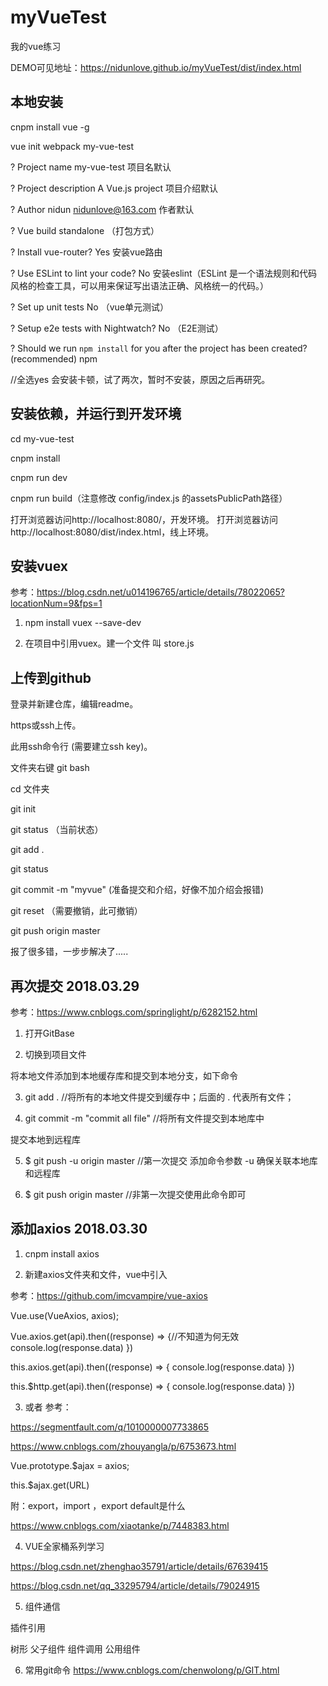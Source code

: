 
# myVueTest
我的vue练习

DEMO可见地址：https://nidunlove.github.io/myVueTest/dist/index.html

## 本地安装

cnpm install vue -g  

vue init webpack my-vue-test

? Project name my-vue-test 项目名默认

? Project description A Vue.js project 项目介绍默认

? Author nidun <nidunlove@163.com> 作者默认

? Vue build standalone （打包方式）

? Install vue-router? Yes 安装vue路由

? Use ESLint to lint your code? No 安装eslint（ESLint 是一个语法规则和代码风格的检查工具，可以用来保证写出语法正确、风格统一的代码。）

? Set up unit tests No （vue单元测试）

? Setup e2e tests with Nightwatch? No （E2E测试）

? Should we run `npm install` for you after the project has been created? (recommended) npm

//全选yes 会安装卡顿，试了两次，暂时不安装，原因之后再研究。

## 安装依赖，并运行到开发环境

cd my-vue-test

cnpm install

cnpm run dev

cnpm run build（注意修改 config/index.js 的assetsPublicPath路径）

打开浏览器访问http://localhost:8080/，开发环境。
打开浏览器访问http://localhost:8080/dist/index.html，线上环境。

## 安装vuex

参考：https://blog.csdn.net/u014196765/article/details/78022065?locationNum=9&fps=1

1. npm install vuex --save-dev

2. 在项目中引用vuex。建一个文件 叫 store.js

## 上传到github

登录并新建仓库，编辑readme。

https或ssh上传。

此用ssh命令行 (需要建立ssh key)。

文件夹右键 git bash

 cd 文件夹
 
 git init
 
 git status （当前状态）
 
 git add .
 
 git status
 
 git commit -m "myvue" (准备提交和介绍，好像不加介绍会报错)
 
git reset （需要撤销，此可撤销）

git push origin master
 
报了很多错，一步步解决了.....

## 再次提交 2018.03.29

参考：https://www.cnblogs.com/springlight/p/6282152.html

1. 打开GitBase

2. 切换到项目文件

将本地文件添加到本地缓存库和提交到本地分支，如下命令

3. git add .      //将所有的本地文件提交到缓存中；后面的 . 代表所有文件；

4. git commit -m "commit all file"  //将所有文件提交到本地库中

提交本地到远程库

5. $ git push -u origin master //第一次提交 添加命令参数 -u 确保关联本地库和远程库

6. $ git push origin master //非第一次提交使用此命令即可

## 添加axios 2018.03.30

1. cnpm install axios

2. 新建axios文件夹和文件，vue中引入

参考：https://github.com/imcvampire/vue-axios

Vue.use(VueAxios, axios);

Vue.axios.get(api).then((response) => {//不知道为何无效
  console.log(response.data)
})

this.axios.get(api).then((response) => {
  console.log(response.data)
})

this.$http.get(api).then((response) => {
  console.log(response.data)
})

3. 或者 参考：

https://segmentfault.com/q/1010000007733865

https://www.cnblogs.com/zhouyangla/p/6753673.html

Vue.prototype.$ajax = axios;

this.$ajax.get(URL)

附：export，import ，export default是什么

https://www.cnblogs.com/xiaotanke/p/7448383.html

4. VUE全家桶系列学习

https://blog.csdn.net/zhenghao35791/article/details/67639415

https://blog.csdn.net/qq_33295794/article/details/79024915

5. 组件通信
 
 插件引用
 
 树形
 父子组件
 组件调用
 公用组件

6. 常用git命令
https://www.cnblogs.com/chenwolong/p/GIT.html


